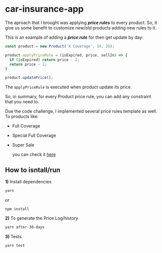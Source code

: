 # car-insurance-app
The aproach that I brought was applying ***price rules*** to every product.
So, it give us some benefit to customize new/old products adding new rules to it.

This is an example of adding a ***price rule*** for then get update by day:
```js
const product = new Product('X Coverage', 10, 20);

product.applyPriceRule = (isExpired, price, sellIn) => {
  if (isExpired) return price - 2;
  return price - 1;
}

product.updatePrice();
```
The `applyPriceRule` is executed when product update its price.

So, in summary, for every Product price rule, you can add any constraint that you need to.

Due the code challenge, I implemented several price rules template as well. To products like:
-  Full Coverage
- Special Full Coverage
- Super Sale

  you can check it [here](./src/models/Product/rulesTemplate/index.ts)

## How to isntall/run
__1)__ Install dependencies
```bash
yarn
```
or
```
npm install
```

__2)__ To generate the Price Log/history
```bash
yarn after-30-days
```

__3)__ Tests.
```bash
yarn test
```